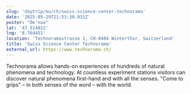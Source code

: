```yaml
---
slug: 'daytrip/eu/ch/swiss-science-center-technorama'
date: '2025-05-29T21:53:30.931Z'
poster: "De'naa"
lat: '47.514012'
lng: '8.764451'
location: 'Technoramastrasse 1, CH-8404 Winterthur, Switzerland'
title: 'Swiss Science Center Technorama'
external_url: https://www.technorama.ch/
---
```

Technorama allows hands-on experiences of hundreds of natural phenomena and technology. At countless experiment stations visitors can discover natural phenomena first-hand and with all the senses. "Come to grips" – in both senses of the word – with the world.

